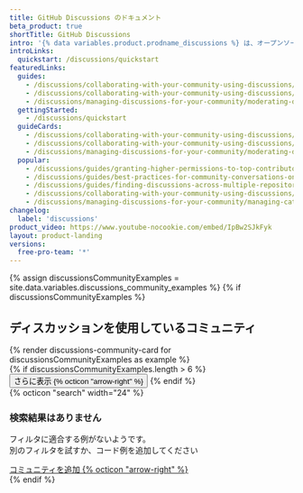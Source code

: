 ```yaml
---
title: GitHub Discussions のドキュメント
beta_product: true
shortTitle: GitHub Discussions
intro: '{% data variables.product.prodname_discussions %} は、オープンソースプロジェクトに関するコミュニティ向けの共同コミュニケーションフォーラムです。 コミュニティメンバーは、質問をしたり、質問に答えたり、最新情報を共有したり、自由形式の会話をしたり、コミュニティの動向に影響を与える決定をフォローしたりすることができます。'
introLinks:
  quickstart: /discussions/quickstart
featuredLinks:
  guides:
    - /discussions/collaborating-with-your-community-using-discussions/about-discussions
    - /discussions/collaborating-with-your-community-using-discussions/participating-in-a-discussion
    - /discussions/managing-discussions-for-your-community/moderating-discussions
  gettingStarted:
    - /discussions/quickstart
  guideCards:
    - /discussions/collaborating-with-your-community-using-discussions/about-discussions
    - /discussions/collaborating-with-your-community-using-discussions/participating-in-a-discussion
    - /discussions/managing-discussions-for-your-community/moderating-discussions
  popular:
    - /discussions/guides/granting-higher-permissions-to-top-contributors
    - /discussions/guides/best-practices-for-community-conversations-on-github
    - /discussions/guides/finding-discussions-across-multiple-repositories
    - /discussions/collaborating-with-your-community-using-discussions/collaborating-with-maintainers-using-discussions
    - /discussions/managing-discussions-for-your-community/managing-categories-for-discussions-in-your-repository
changelog:
  label: 'discussions'
product_video: https://www.youtube-nocookie.com/embed/IpBw2SJkFyk
layout: product-landing
versions:
  free-pro-team: '*'
---
```


<!-- {% link_with_intro /quickstart %} -->
<!-- {% link_with_intro /discussions-guides %} -->
<!-- {% link_with_intro /collaborating-with-your-community-using-discussions %} -->
<!-- {% link_with_intro /managing-discussions-for-your-community %} -->

<!-- Community examples -->
{% assign discussionsCommunityExamples = site.data.variables.discussions_community_examples %}
{% if discussionsCommunityExamples %}
<div class="my-6 pt-6">
  <h2 class="mb-2 font-mktg h1">ディスカッションを使用しているコミュニティ</h2>

  <div class="d-flex flex-wrap gutter">
    {% render discussions-community-card for discussionsCommunityExamples as example %}
  </div>
  {% if discussionsCommunityExamples.length > 6 %}
    <button class="js-filter-card-show-more btn btn-outline float-right" data-js-filter-card-max="6">さらに表示 {% octicon "arrow-right" %}</button>
  {% endif %}
  <div class="js-filter-card-no-results d-none py-4 text-center text-gray font-mktg">
    <div class="mb-3">{% octicon "search" width="24" %}</div>
    <h3 class="text-normal">検索結果はありません <strong class="js-filter-card-value"></strong></h3>
    <p class="my-3 f4">フィルタに適合する例がないようです。<br>別のフィルタを試すか、コード例を追加してください</p>
    <a href="https://github.com/github/docs/blob/main/data/variables/discussions_community_examples.yml">コミュニティを追加 {% octicon "arrow-right" %}</a>
  </div>
</div>
{% endif %}
